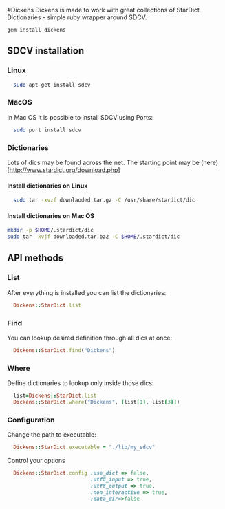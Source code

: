 #Dickens
Dickens is made to work with great collections of StarDict Dictionaries - simple ruby wrapper around SDCV.

`gem install dickens`

## SDCV installation
### Linux

```sh
  sudo apt-get install sdcv
```

### MacOS
In Mac OS it is possible to install SDCV using Ports:

```sh
  sudo port install sdcv
```

### Dictionaries
Lots of dics may be found across the net. The starting point may be (here)[http://www.stardict.org/download.php]
#### Install dictionaries on Linux

```sh
  sudo tar -xvzf downlaoded.tar.gz -C /usr/share/stardict/dic
```

#### Install dictionaries on Mac OS

```sh
mkdir -p $HOME/.stardict/dic
sudo tar -xvjf downloaded.tar.bz2 -C $HOME/.stardict/dic
```

## API methods
### List
After everything is installed you can list the dictionaries:

```ruby
  Dickens::StarDict.list
```

### Find
You can lookup desired definition through all dics at once:

```ruby
  Dickens::StarDict.find("Dickens")
```

### Where
Define dictionaries to lookup only inside those dics:
```ruby
  list=Dickens::StarDict.list
  Dickens::StarDict.where("Dickens", [list[1], list[3]])
```

### Configuration
Change the path to executable:
```ruby
  Dickens::StarDict.executable = "./lib/my_sdcv"
```

Control your options
```ruby
  Dickens::StarDict.config :use_dict => false,
                           :utf8_input => true,
                           :utf8_output => true,
                           :non_interactive => true,
                           :data_dir=>false
```


